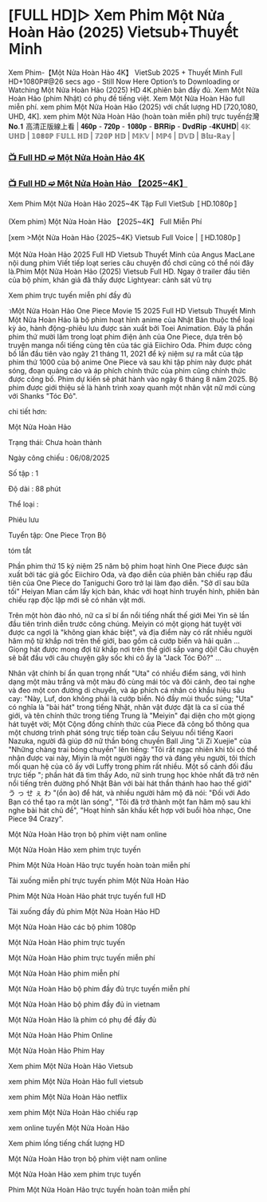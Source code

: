 # [𝖥𝖴𝖫𝖫 𝖧𝖣]▷ 𝖷𝖾𝗆 𝖯𝗁𝗂𝗆 Một Nửa Hoàn Hảo (2025) 𝖵𝗂𝖾𝗍𝗌𝗎𝖻+𝖳𝗁𝗎𝗒𝖾̂́𝗍 𝖬𝗂𝗇𝗁

Xem Phim-【Một Nửa Hoàn Hảo 4K】 VietSub 2025 + Thuyết Minh Full HD+1080P#@26 secs ago - Still Now Here Option’s to Downloading or Watching Một Nửa Hoàn Hảo (2025) HD 4K.phiên bản đầy đủ. Xem Một Nửa Hoàn Hảo (phim Nhật) có phụ đề tiếng việt. Xem Một Nửa Hoàn Hảo full miễn phí. xem phim Một Nửa Hoàn Hảo (2025) với chất lượng HD [720,1080, UHD, 4K]. xem phim Một Nửa Hoàn Hảo (hoàn toàn miễn phí) trực tuyến台灣 𝐍𝐨.𝟏 高清正版線上看 | 𝟒𝟔𝟎𝐩 - 𝟕𝟐𝟎𝐩 - 𝟏𝟎𝟖𝟎𝐩 - 𝐁𝐑𝐑𝐢𝐩 - 𝐃𝐯𝐝𝐑𝐢𝐩 -𝟒𝐊𝐔𝐇𝐃| 𝟜𝕂 𝕌ℍ𝔻 | 𝟙𝟘𝟠𝟘ℙ 𝔽𝕌𝕃𝕃 ℍ𝔻 | 𝟟𝟚𝟘ℙ ℍ𝔻 | 𝕄𝕂𝕍 | 𝕄ℙ𝟜 | 𝔻𝕍𝔻 | 𝔹𝕝𝕦-ℝ𝕒𝕪 |

### [📺 Full HD ➫️ Một Nửa Hoàn Hảo 4K](https://t.co/n0uXLCJ1BP)

### [📺 Full HD ➫️ Một Nửa Hoàn Hảo 【2025~4K】](https://t.co/n0uXLCJ1BP)

Xem Phim Một Nửa Hoàn Hảo 2025~4K Tập Full VietSub 〚HD.1080p〛

(Xem phim) Một Nửa Hoàn Hảo 【2025~4K】 Full Miễn Phí

[xem >Một Nửa Hoàn Hảo {2025~4K} Vietsub Full Voice | 〚HD.1080p〛

Một Nửa Hoàn Hảo 2025 Full HD Vietsub Thuyết Minh của Angus MacLane nội dung phim Viết tiếp loạt series câu chuyện đồ chơi cũng có thể nói đây là.Phim Một Nửa Hoàn Hảo (2025) Vietsub Full HD. Ngay ở trailer đầu tiên của bộ phim, khán giả đã thấy được Lightyear: cảnh sát vũ trụ

Xem phim trực tuyến miễn phí đầy đủ

วMột Nửa Hoàn Hảo One Piece Movie 15 2025 Full HD Vietsub Thuyết Minh Một Nửa Hoàn Hảo là bộ phim hoạt hình anime của Nhật Bản thuộc thể loại kỳ ảo, hành động-phiêu lưu được sản xuất bởi Toei Animation. Đây là phần phim thứ mười lăm trong loạt phim điện ảnh của One Piece, dựa trên bộ truyện manga nổi tiếng cùng tên của tác giả Eiichiro Oda. Phim được công bố lần đầu tiên vào ngày 21 tháng 11, 2021 để kỷ niệm sự ra mắt của tập phim thứ 1000 của bộ anime One Piece và sau khi tập phim này được phát sóng, đoạn quảng cáo và áp phích chính thức của phim cũng chính thức được công bố. Phim dự kiến sẽ phát hành vào ngày 6 tháng 8 năm 2025. Bộ phim được giới thiệu sẽ là hành trình xoay quanh một nhân vật nữ mới cùng với Shanks "Tóc Đỏ".

chi tiết hơn:

Một Nửa Hoàn Hảo

Trạng thái: Chưa hoàn thành

Ngày công chiếu : 06/08/2025

Số tập : 1

Độ dài : 88 phút

Thể loại :

Phiêu lưu

Tuyển tập: One Piece Trọn Bộ

tóm tắt

Phần phim thứ 15 kỷ niệm 25 năm bộ phim hoạt hình One Piece được sản xuất bởi tác giả gốc Eiichiro Oda, và đạo diễn của phiên bản chiếu rạp đầu tiên của One Piece do Taniguchi Goro trở lại làm đạo diễn. "Sở dĩ sau bữa tối" Heiyan Mian cầm lấy kịch bản, khác với hoạt hình truyền hình, phiên bản chiếu rạp độc lập mới sẽ có nhân vật mới.

Trên một hòn đảo nhỏ, nữ ca sĩ bí ẩn nổi tiếng nhất thế giới Mei Yin sẽ lần đầu tiên trình diễn trước công chúng. Meiyin có một giọng hát tuyệt vời được ca ngợi là "không gian khác biệt", và địa điểm này có rất nhiều người hâm mộ từ khắp nơi trên thế giới, bao gồm cả cướp biển và hải quân ... Giọng hát được mong đợi từ khắp nơi trên thế giới sắp vang dội! Câu chuyện sẽ bắt đầu với câu chuyện gây sốc khi cô ấy là "Jack Tóc Đỏ?" ...

Nhân vật chính bí ẩn quan trọng nhất "Uta" có nhiều điểm sáng, với hình dạng một màu trắng và một màu đỏ cùng mái tóc và đôi cánh, đeo tai nghe và đeo một con đường di chuyển, và áp phích cá nhân có khẩu hiệu sâu cay: "Này, Luf, don không phải là cướp biển. Nó đầy mùi thuốc súng; "Uta" có nghĩa là "bài hát" trong tiếng Nhật, nhân vật được đặt là ca sĩ của thế giới, và tên chính thức trong tiếng Trung là "Meiyin" đại diện cho một giọng hát tuyệt vời; Một Cộng đồng chính thức của Piece đã công bố thông qua một chương trình phát sóng trực tiếp toàn cầu Seiyuu nổi tiếng Kaori Nazuka, người đã giúp đỡ nữ thần bóng chuyền Ball Jing "Ji Zi Xuejie" của "Những chàng trai bóng chuyền" lên tiếng: "Tôi rất ngạc nhiên khi tôi có thể nhận được vai này, Miyin là một người ngây thơ và đáng yêu người, tôi thích mối quan hệ của cô ấy với Luffy trong phim rất nhiều. Một số cảnh đối đầu trực tiếp "; phần hát đã tìm thấy Ado, nữ sinh trung học khỏe nhất đã trở nên nổi tiếng trên đường phố Nhật Bản với bài hát thần thánh hao hao thế giới" う っ せ ぇ わ "(ồn ào) để hát, và nhiều người hâm mộ đã nói: "Đối với Ado Bạn có thể tạo ra một làn sóng", "Tôi đã trở thành một fan hâm mộ sau khi nghe bài hát chủ đề", "Hoạt hình sân khấu kết hợp với buổi hòa nhạc, One Piece 94 Crazy".

Một Nửa Hoàn Hảo trọn bộ phim việt nam online

Một Nửa Hoàn Hảo xem phim trực tuyến

Phim Một Nửa Hoàn Hảo trực tuyến hoàn toàn miễn phí

Tải xuống miễn phí trực tuyến phim Một Nửa Hoàn Hảo

Phim Một Nửa Hoàn Hảo phát trực tuyến full HD

Tải xuống đầy đủ phim Một Nửa Hoàn Hảo HD

Một Nửa Hoàn Hảo các bộ phim 1080p

Một Nửa Hoàn Hảo phim trực tuyến

Một Nửa Hoàn Hảo phim trực tuyến miễn phí

Một Nửa Hoàn Hảo phim miễn phí

Một Nửa Hoàn Hảo bộ phim đầy đủ trực tuyến miễn phí

Một Nửa Hoàn Hảo bộ phim đầy đủ in vietnam

Một Nửa Hoàn Hảo là phim có phụ đề đầy đủ

Một Nửa Hoàn Hảo Phim Online

Một Nửa Hoàn Hảo Phim Hay

Xem phim Một Nửa Hoàn Hảo Vietsub

xem phim Một Nửa Hoàn Hảo full vietsub

xem phim Một Nửa Hoàn Hảo netflix

xem phim Một Nửa Hoàn Hảo chiếu rạp

xem online tuyến Một Nửa Hoàn Hảo

Xem phim lồng tiếng chất lượng HD

Một Nửa Hoàn Hảo trọn bộ phim việt nam online

Một Nửa Hoàn Hảo xem phim trực tuyến

Phim Một Nửa Hoàn Hảo trực tuyến hoàn toàn miễn phí
